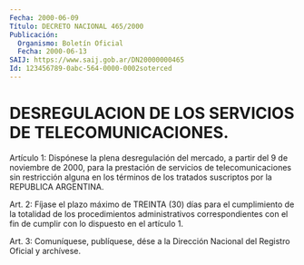 ```yaml
---
Fecha: 2000-06-09
Título: DECRETO NACIONAL 465/2000
Publicación:
  Organismo: Boletín Oficial
  Fecha: 2000-06-13
SAIJ: https://www.saij.gob.ar/DN20000000465
Id: 123456789-0abc-564-0000-0002soterced
---
```

# DESREGULACION DE LOS SERVICIOS DE TELECOMUNICACIONES.

<a id="1"></a>
Artículo 1: Dispónese la plena desregulación del mercado, a partir del 9 de noviembre  de  2000,  para  la  prestación de servicios de telecomunicaciones sin restricción alguna  en  los términos de los tratados suscriptos por la REPUBLICA ARGENTINA.

<a id="2"></a>
Art.  2:  Fíjase  el  plazo máximo de TREINTA (30) días  para  el cumplimiento de la totalidad  de los procedimientos administrativos correspondientes con el fin de  cumplir  con  lo  dispuesto  en el artículo 1.

<a id="3"></a>
Art. 3: Comuníquese, publíquese, dése a la Dirección Nacional  del Registro  Oficial  y  archívese.